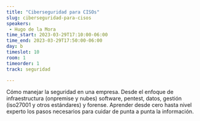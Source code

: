 ```yaml
---
title: "Ciberseguridad para CISOs"
slug: ciberseguridad-para-cisos
speakers:
 - Hugo de la Mora
time_start: 2023-03-29T17:10:00-06:00
time_end: 2023-03-29T17:50:00-06:00
day: b
timeslot: 10
room: 1
timeorder: 1
track: seguridad

---
```


Cómo manejar la seguridad en una empresa. Desde el enfoque de infraestructura (onpremise y nubes) software, pentest, datos, gestión (iso27001 y otros estándares) y forense. Aprender desde cero hasta nivel experto los pasos necesarios para cuidar de punta a punta la información.